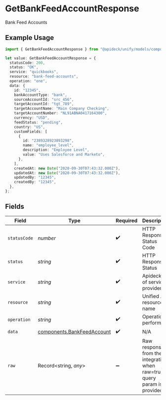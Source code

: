 # GetBankFeedAccountResponse

Bank Feed Accounts

## Example Usage

```typescript
import { GetBankFeedAccountResponse } from "@apideck/unify/models/components";

let value: GetBankFeedAccountResponse = {
  statusCode: 200,
  status: "OK",
  service: "quickbooks",
  resource: "bank-feed-accounts",
  operation: "one",
  data: {
    id: "12345",
    bankAccountType: "bank",
    sourceAccountId: "src_456",
    targetAccountId: "tgt_789",
    targetAccountName: "Main Company Checking",
    targetAccountNumber: "NL91ABNA0417164300",
    currency: "USD",
    feedStatus: "pending",
    country: "US",
    customFields: [
      {
        id: "2389328923893298",
        name: "employee_level",
        description: "Employee Level",
        value: "Uses Salesforce and Marketo",
      },
    ],
    createdAt: new Date("2020-09-30T07:43:32.000Z"),
    updatedAt: new Date("2020-09-30T07:43:32.000Z"),
    updatedBy: "12345",
    createdBy: "12345",
  },
};
```

## Fields

| Field                                                                    | Type                                                                     | Required                                                                 | Description                                                              | Example                                                                  |
| ------------------------------------------------------------------------ | ------------------------------------------------------------------------ | ------------------------------------------------------------------------ | ------------------------------------------------------------------------ | ------------------------------------------------------------------------ |
| `statusCode`                                                             | *number*                                                                 | :heavy_check_mark:                                                       | HTTP Response Status Code                                                | 200                                                                      |
| `status`                                                                 | *string*                                                                 | :heavy_check_mark:                                                       | HTTP Response Status                                                     | OK                                                                       |
| `service`                                                                | *string*                                                                 | :heavy_check_mark:                                                       | Apideck ID of service provider                                           | quickbooks                                                               |
| `resource`                                                               | *string*                                                                 | :heavy_check_mark:                                                       | Unified API resource name                                                | bank-feed-accounts                                                       |
| `operation`                                                              | *string*                                                                 | :heavy_check_mark:                                                       | Operation performed                                                      | one                                                                      |
| `data`                                                                   | [components.BankFeedAccount](../../models/components/bankfeedaccount.md) | :heavy_check_mark:                                                       | N/A                                                                      |                                                                          |
| `raw`                                                                    | Record<string, *any*>                                                    | :heavy_minus_sign:                                                       | Raw response from the integration when raw=true query param is provided  |                                                                          |